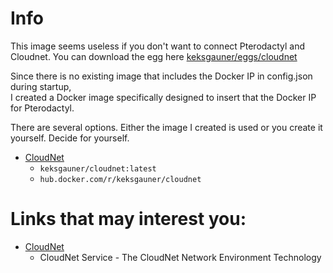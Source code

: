 # Info
This image seems useless if you don't want to connect Pterodactyl and Cloudnet. You can download the egg here [keksgauner/eggs/cloudnet](https://github.com/keksgauner/eggs/tree/master/minecraft/cloudnet)

Since there is no existing image that includes the Docker IP in config.json during startup, \
I created a Docker image specifically designed to insert that the Docker IP for Pterodactyl.

There are several options. Either the image I created is used or you create it yourself. Decide for yourself.
- [CloudNet](https://github.com/keksgauner/docker-stuff/tree/main/pterodactyl/images/cloudnet)
  - `keksgauner/cloudnet:latest`
  - `hub.docker.com/r/keksgauner/cloudnet`

# Links that may interest you:
- [CloudNet](https://github.com/CloudNetService/CloudNet)
  - CloudNet Service - The CloudNet Network Environment Technology
